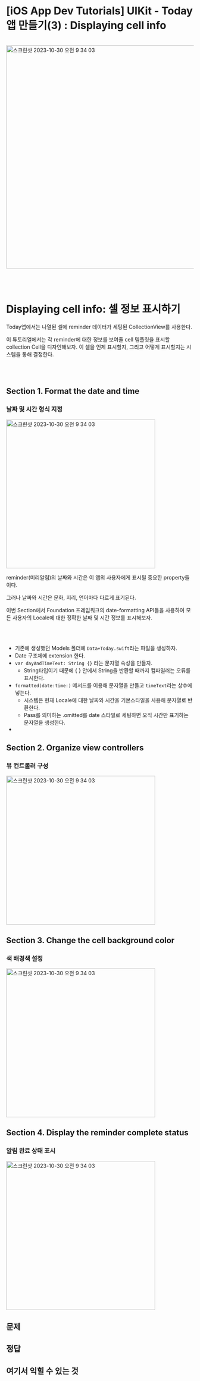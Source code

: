 # [iOS App Dev Tutorials] UIKit - Today앱 만들기(3) : Displaying cell info

<br>

<img width="600" alt="스크린샷 2023-10-30 오전 9 34 03" src="https://github.com/isGeekCode/isGeekCode/assets/76529148/6d4a3c6d-e20b-4d9e-80a4-3262d0fa3a98">

<br><br> 


# Displaying cell info: 셀 정보 표시하기

Today앱에서는 나열된 셀에 reminder 데이터가 세팅된 CollectionView를 사용한다.  

이 튜토리얼에서는 각 reminder에 대한 정보를 보여줄 cell 템플릿을 표시할 collection Cell을 디자인해보자.
이 셀을 언제 표시할지, 그리고 어떻게 표시할지는 시스템을 통해 결정한다. 


<br><br>


## Section 1. Format the date and time

### 날짜 및 시간 형식 지정

<img width="400" alt="스크린샷 2023-10-30 오전 9 34 03" src="https://github.com/isGeekCode/isGeekCode/assets/76529148/56c8148b-6373-448a-a9b0-8cccd23a4812">

reminder(미리알림)의 날짜와 시간은 이 앱의 사용자에게 표시될 중요한 property들이다.  

그러나 날짜와 시간은 문화, 지리, 언어마다 다르게 표기된다.  

이번 Section에서 Foundation 프레임워크의 date-formatting API들을 사용하여 모든 사용자의 Locale에 대한 정확한 날짜 및 시간 정보를 표시해보자.  

<br><br>

- 기존에 생성했던 Models 폴더에 `Data+Today.swift`라는 파일을 생성하자. 
- Date 구조체에 extension 한다.
- `var dayAndTimeText: String {}` 라는 문자열 속성을 만들자.
    - String타입이기 때문에 { } 안에서 String을 반환할 때까지 컴파일러는 오류를 표시한다.
- `formatted(date:time:)` 메서드를 이용해 문자열을 만들고 `timeText`라는 상수에 넣는다.
    - 시스템은  현재 Locale에 대한 날짜와 시간을 기본스타일을 사용해 문자열로 반환한다.  
    -  Pass를 의미하는 .omitted를 date 스타일로 세팅하면 오직 시간만 표기하는 문자열을 생성한다.  
- 


## Section 2. Organize view controllers

### 뷰 컨트롤러 구성




<img width="400" alt="스크린샷 2023-10-30 오전 9 34 03" src="https://github.com/isGeekCode/isGeekCode/assets/76529148/2ba12fa3-7265-44dc-84ee-ed3a865d1970">




## Section 3. Change the cell background color

### 색 배경색 설정

<img width="400" alt="스크린샷 2023-10-30 오전 9 34 03" src="https://github.com/isGeekCode/isGeekCode/assets/76529148/2df88029-f540-4a95-9a93-dfe39ed39e7b">


## Section 4. Display the reminder complete status

### 알림 완료 상태 표시

<img width="400" alt="스크린샷 2023-10-30 오전 9 34 03" src="https://github.com/isGeekCode/isGeekCode/assets/76529148/3b3e71da-4842-4b51-8ee2-884d6a48444b">



## 문제


## 정답


## 여기서 익힐 수 있는 것




